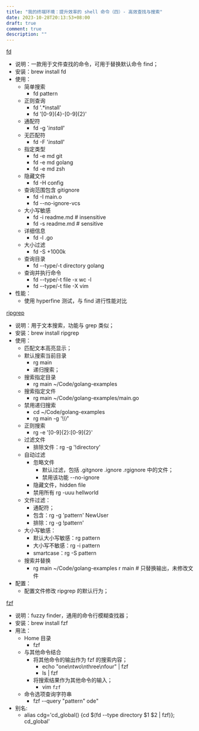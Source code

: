 ```yaml
---
title: "我的终端环境：提升效率的 shell 命令（四）- 高效查找与搜索"
date: 2023-10-28T20:13:53+08:00
draft: true
comment: true
description: ""
---
```


[fd](https://github.com/sharkdp/fd)

- 说明：一款用于文件查找的命令，可用于替换默认命令 find；
- 安装：brew install fd
- 使用：
  - 简单搜索
    - fd pattern
  - 正则查询
    - fd '.*install'
    - fd '[0-9]{4}-[0-9]{2}'
  - 通配符
    - fd -g '*install*'
  - 无匹配符
    - fd -F '*install*'
  - 指定类型
    - fd -e md git
    - fd -e md golang
    - fd -e md zsh
  - 隐藏文件
    - fd -H config
  - 查询范围包含 gitignore
    - fd -I main.o
    - fd --no-ignore-vcs
  - 大小写敏感
    - fd -i readme.md # insensitive
    - fd -s readme.md # sensitive
  - 详细信息
    - fd -l .go
  - 大小过滤
    - fd -S +1000k
  - 查询目录
    - fd --type/-t directory golang
  - 查询并执行命令
    - fd --type/-t file -x wc -l
    - fd --type/-t file -X vim
- 性能：
  - 使用 hyperfine 测试，与 find 进行性能对比

[ripgrep](https://github.com/BurntSushi/ripgrep)
- 说明：用于文本搜索，功能与 grep 类似；
- 安装：brew install ripgrep
- 使用：
  - 匹配文本高亮显示；
  - 默认搜索当前目录
    - rg main
    - 递归搜索；
  - 搜索指定目录
    - rg main ~/Code/golang-examples
  - 搜索指定文件
    - rg main ~/Code/golang-examples/main.go
  - 禁用递归搜索
    - cd ~/Code/golang-examples
    - rg main -g '!/*/*'
  - 正则搜索
    - rg -e '[0-9]{2}:[0-9]{2}'
  - 过滤文件
    - 排除文件：rg -g '!directory'
  - 自动过滤
    - 忽略文件
      - 默认过滤，包括 .gitgnore .ignore .rgignore 中的文件；
      - 禁用该功能 --no-ignore
    - 隐藏文件，hidden file
    - 禁用所有 rg -uuu hellworld
  - 文件过滤：
    - 通配符；
    - 包含：rg -g 'pattern' NewUser
    - 排除：rg -g !pattern' 
  - 大小写敏感：
    - 默认大小写敏感：rg pattern
    - 大小写不敏感：rg -i pattern
    - smartcase：rg -S pattern
  - 搜索并替换
    - rg main ~/Code/golang-examples r main # 只替换输出，未修改文件
- 配置：
  - 配置文件修改 ripgrep 的默认行为；

[fzf](https://github.com/junegunn/fzf) 
- 说明：fuzzy finder，通用的命令行模糊查找器；
- 安装：brew install fzf
- 用法：
  - Home 目录
    - fzf
  - 与其他命令结合
    - 将其他命令的输出作为 fzf 的搜索内容；
      - echo "one\ntwo\nthree\nfour" | fzf
      - ls | fzf
    - 将搜索结果作为其他命令的输入；
      - vim `fzf`
  - 命令选项查询字符串
    - fzf --query "pattern"
    ode"
- 别名:
  - alias cdg='cd_global() {cd $(fd --type directory $1 $2 | fzf)}; cd_global'

